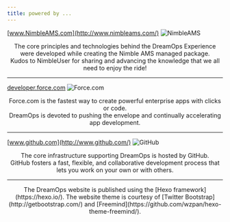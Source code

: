 ```yaml
---
title: powered by ...
---
```


[www.NimbleAMS.com](http://www.nimbleams.com/)
![NimbleAMS](http://www.nimbleams.com/media/182208/NAMS-Logo-Tagline-Color-Med-Res.jpg)

<div align="center">The core principles and technologies behind the DreamOps Experience were developed while creating the Nimble AMS managed package.<br />Kudos to NimbleUser for sharing and advancing the knowledge that we all need to enjoy the ride!</div>

----

[developer.force.com](http://developer.force.com/)
![Force.com](http://pfccorp.com.mx/uploads/imagenes/galerias/20130207-478e1_sales.png)

<div align="center">Force.com is the fastest way to create powerful enterprise apps with clicks or code.<br />DreamOps is devoted to pushing the envelope and continually accelerating app development.</div>

---

[www.github.com](http://www.github.com/)
![GitHub](http://pedroelsner.com/wp-content/uploads/2011/09/github-600x225.png)

<div align="center">The core infrastructure supporting DreamOps is hosted by GitHub.<br />GitHub fosters a fast, flexible, and collaborative development process that lets you work on your own or with others.</div>

---

<div align="center">The DreamOps website is published using the [Hexo framework](https://hexo.io/).
The website theme is courtesy of [Twitter Bootstrap](http://getbootstrap.com/) and [Freemind](https://github.com/wzpan/hexo-theme-freemind/). </div>